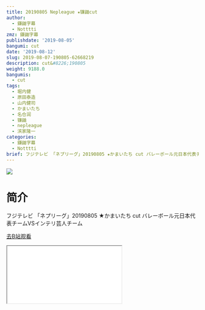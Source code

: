 ```yaml
---
title: 20190805 Nepleague ★镰鼬cut
author:
  - 鎌鼬字幕
  - Notttti
zmz: 鎌鼬字幕
publishdate: '2019-08-05'
bangumi: cut
date: '2019-08-12'
slug: 2019-08-07-190805-62668219
description: cut&#8226;190805
weight: 9188.0
bangumis:
  - cut
tags:
  - 堀内健
  - 原田泰造
  - 山内健司
  - かまいたち
  - 名仓润
  - 镰鼬
  - nepleague
  - 滨家隆一
categories:
  - 鎌鼬字幕
  - Notttti
brief: フジテレビ 「ネプリーグ」20190805 ★かまいたち cut バレーボール元日本代表チームVSインテリ芸人チーム
---
```

![](https://raw.githubusercontent.com/tcgriffith/owaraisite/master/static/tmpimg/f38682c49c05a0b81d5e965a31963fbf40052025.jpg.480.jpg)
# 简介  
フジテレビ
「ネプリーグ」20190805 ★かまいたち cut
バレーボール元日本代表チームVSインテリ芸人チーム  

[去B站观看](https://www.bilibili.com/video/av62668219/)
<div class ="resp-container"><iframe class="testiframe" src="//player.bilibili.com/player.html?aid=62668219"", scrolling="no", allowfullscreen="true" > </iframe></div> 
